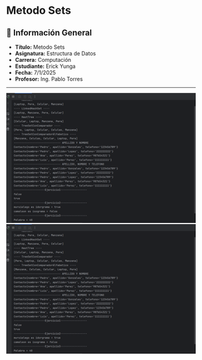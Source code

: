 
# Metodo Sets

## 📌 Información General

- **Título:** Metodo Sets
- **Asignatura:** Estructura de Datos
- **Carrera:** Computación
- **Estudiante:** Erick Yunga
- **Fecha:** 7/1/2025
- **Profesor:** Ing. Pablo Torres

---
![img.png](img.png)
![img.png](img.png)





